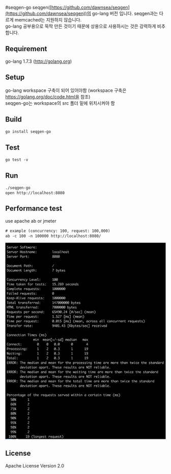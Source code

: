 #seqgen-go
seqgen([https://github.com/dawnsea/seqgen](https://github.com/dawnsea/seqgen))의 go-lang 버전 입니다. seqgen과는 다르게 memcached는 지원하지 않습니다.  
go-lang 공부용으로 뚝딱 만든 것이기 때문에 상용으로 사용하시는 것은 강력하게 비추합니다.

## Requirement
go-lang 1.7.3 (http://golang.org)

## Setup
go-lang workspace 구축이 되어 있어야함 (workspace 구축은 https://golang.org/doc/code.html을 참조)  
seqgen-go는 workspace의 src 폴더 밑에 위치시켜야 함

## Build
```
go install seqgen-go
```

## Test
```
go test -v
```

## Run
```
./seqgen-go
open http://localhost:8080
```

## Performance test
use apache ab or jmeter  

```
# example (concurrency: 100, request: 100,000)
ab -c 100 -n 100000 http://localhost:8080/
```
![seqgen-go performance](seqgen-go.png)

## License
Apache License Version 2.0

